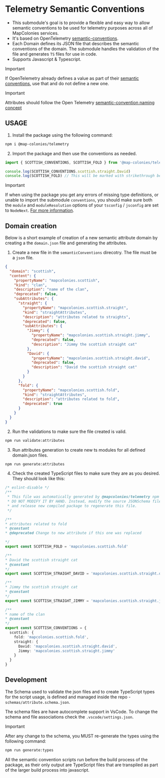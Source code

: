 # Telemetry Semantic Conventions
* This submodule's goal is to provide a flexible and easy way to allow semantic conventions to be used for telemetry purposes across all of MapColonies services.
* It's based on OpenTelemetry [semantic-conventions](https://opentelemetry.io/docs/specs/semconv/).
* Each Domain defines its JSON file that describes the semantic conventions of the domain. The submodule handles the validation of the file and generates `TS` files for use in code.
* Supports Javascript & Typescript.

> [!IMPORTANT]
> If OpenTelemetry already defines a value as part of their [semantic conventions](https://opentelemetry.io/docs/specs/semconv/), use that and do not define a new one.

> [!IMPORTANT]
> Attributes should follow the Open Telemetry [semantic-convention naming concept](https://github.com/open-telemetry/semantic-conventions/blob/main/docs/messaging/messaging-spans.md#message)

## USAGE

1. Install the package using the following command:
   
```bash 
npm i @map-colonies/telemetry
 ```

2. Import the package and then use the conventions as needed.
 ```typescript
import { SCOTTISH_CONVENTIONS, SCOTTISH_FOLD } from '@map-colonies/telemetry/conventions';

console.log(SCOTTISH_CONVENTIONS.scottish.straight.David)
console.log(SCOTTISH_FOLD) // This will be marked with strikethrough because it's marked as deprecated
```

> [!IMPORTANT]
> If when using the package you get any errors of missing type definitions, or unable to import the submodule `conventions`, you should make sure both the `module` and `moduleResolution` options of your `tsconfig` / `jsconfig` are set to `NodeNext`. [For more information](https://www.typescriptlang.org/tsconfig#moduleResolution).

## Domain creation
Below is a short example of creation of a new semantic attribute domain by creating a the `domain.json` file and generating the attributes.


1. Create a new file in the `semanticConventions` direcotry. The file must be a `json` file.
```json
{
  "domain": "scottish",
  "content": {
    "propertyName": "mapcolonies.scottish",
    "kind": "clan",
    "description": "name of the clan",
    "deprecated": false,
    "subAttributes": {
      "straight": {
        "propertyName": "mapcolonies.scottish.straight",
        "kind": "straightAttributes",
        "description": "attributes related to straights",
        "deprecated": false,
        "subAttributes": {
          "Jimmy": {
            "propertyName": "mapcolonies.scottish.straight.jimmy",
            "deprecated": false,
            "description": "Jimmy the scottish straight cat"
          },
          "David": {
            "propertyName": "mapcolonies.scottish.straight.david",
            "deprecated": false,
            "description": "David the scottish straight cat"
          }
        }
      },
      "fold": {
        "propertyName": "mapcolonies.scottish.fold",
        "kind": "straightAttributes",
        "description": "attributes related to fold",
        "deprecated": true
      }
    }
  }
}
```

2. Run the validations to make sure the file created is valid.

```bash
npm run validate:attributes
```

3. Run attributes generation to create new ts modules for all defined domain.json files.

```bash
npm run generate:attributes
```

4. Check the created TypeScript files to make sure they are as you desired. 
They should look like this:
```typescript
/* eslint-disable */
/**
 * This file was automatically generated by @mapcolonies/telemetry npm package.
 * DO NOT MODIFY IT BY HAND. Instead, modify the source JSONSchema file,
 * and release new compiled package to regenerate this file.
 */

/**
* attributes related to fold
* @constant
* @deprecated Change to new attribute if this one was replaced 

*/
export const SCOTTISH_FOLD = 'mapcolonies.scottish.fold'

/**
* David the scottish straight cat
* @constant
*/
export const SCOTTISH_STRAIGHT_DAVID = 'mapcolonies.scottish.straight.david'

/**
* Jimmy the scottish straight cat
* @constant
*/
export const SCOTTISH_STRAIGHT_JIMMY = 'mapcolonies.scottish.straight.jimmy'

/**
* name of the clan
* @constant
*/
export const SCOTTISH_CONVENTIONS = {
  scottish: {
    fold: 'mapcolonies.scottish.fold',
    straight: {
      David: 'mapcolonies.scottish.straight.david',
      Jimmy: 'mapcolonies.scottish.straight.jimmy'
    }
  }
}
```

## Development

The Schema used to validate the json files and to create TypeScript types for the script usage, is defined and managed inside the repo - `schemas/attribute.schema.json`.

The schema files are have autocomplete support in VsCode. To change the schema and file associations check the `.vscode/settings.json`.
> [!IMPORTANT]
> After any change to the schema, you MUST re-generate the types using the following command:
> ```bash
> npm run generate:types
> ```

All the semantic convention scripts run before the build process of the package, as their only output are TypeScript files that are transpiled as part of the larger build process into javascript.

